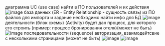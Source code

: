 диаграмма
UC (use case) найти в ПО пользователей и их действия
![image](https://github.com/alyysadeleva/EXAM/assets/153218337/c3d0ced5-2118-4767-a6b5-fa6856256ead)
база данных (ER - Entity Relationship - сущность связь) из ПО файлов для импорта и задание необходимо найти инфо для БД
![image](https://github.com/alyysadeleva/EXAM/assets/153218337/64b1c6bf-16b9-47cb-be70-f8484adde73a)
деятельности (блок схемы) (Activity) будет дан процесс, для которого его строить (пример: процесс бронирования отеля)(может не быть)
![image](https://github.com/alyysadeleva/EXAM/assets/153218337/1a4483d3-330e-427f-a416-d72d11b6c2e0)
последовательности (sequence) авторизация, взаимодейтсвие с несколькими страницами (может не быть)
![image](https://github.com/alyysadeleva/EXAM/assets/153218337/3fa52a08-0ca9-46b8-a76f-c6016cb33268)
![image](https://github.com/alyysadeleva/EXAM/assets/153218337/9cb96018-7378-4707-9211-fd3e63d5dc91)
